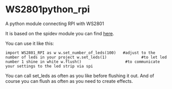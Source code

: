 # WS2801python_rpi
A python module connecting RPI with WS2801

It is based on the spidev module you can find [here](https://github.com/doceme/py-spidev).

You can use it like this:

``
import WS2801_RPI as w
w.set_number_of_leds(100)   #adjust to the number of leds in your project
w.set_leds(1)               #to let led number 1 shine in white
w.flush()                   #to communicate your settings to the led strip via spi
``

You can call set_leds as often as you like before flushing it out. And of course you can flush as often
as you need to create effects.
